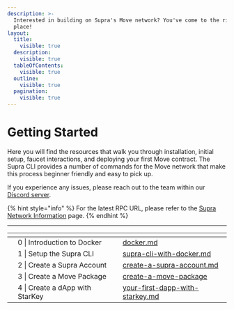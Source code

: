 ```yaml
---
description: >-
  Interested in building on Supra's Move network? You've come to the right
  place!
layout:
  title:
    visible: true
  description:
    visible: true
  tableOfContents:
    visible: true
  outline:
    visible: true
  pagination:
    visible: true
---
```


# Getting Started

Here you will find the resources that walk you through installation, initial setup, faucet interactions, and deploying your first Move contract. The Supra CLI provides a number of commands for the Move network that make this process beginner friendly and easy to pick up.

If you experience any issues, please reach out to the team within our [Discord server](https://www.discord.gg/supralabs).

{% hint style="info" %}
For the latest RPC URL, please refer to the [Supra Network Information](../network-information.md) page.
{% endhint %}

***

<table data-card-size="large" data-view="cards"><thead><tr><th></th><th></th><th></th><th data-hidden data-card-target data-type="content-ref"></th></tr></thead><tbody><tr><td></td><td>0 | Introduction to Docker</td><td></td><td><a href="docker.md">docker.md</a></td></tr><tr><td></td><td>1 | Setup the Supra CLI</td><td></td><td><a href="supra-cli-with-docker.md">supra-cli-with-docker.md</a></td></tr><tr><td></td><td>2 | Create a Supra Account</td><td></td><td><a href="create-a-supra-account.md">create-a-supra-account.md</a></td></tr><tr><td></td><td>3 | Create a Move Package</td><td></td><td><a href="create-a-move-package/">create-a-move-package</a></td></tr><tr><td></td><td>4 | Create a dApp with StarKey</td><td></td><td><a href="your-first-dapp-with-starkey.md">your-first-dapp-with-starkey.md</a></td></tr></tbody></table>
